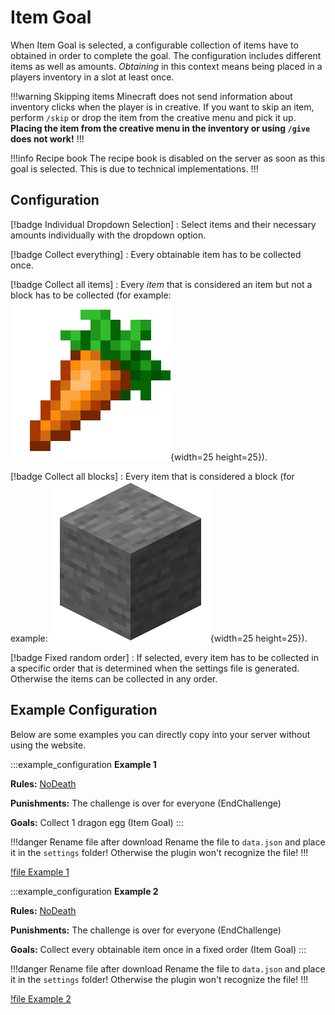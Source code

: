 # Item Goal

When Item Goal is selected, a configurable collection of items have to obtained in order to complete the goal. The configuration includes different items as well as amounts. *Obtaining* in this context means being placed in a players inventory in a slot at least once. 

!!!warning Skipping items
Minecraft does not send information about inventory clicks when the player is in creative. If you want to skip an item, perform `/skip` or drop the item from the creative menu and pick it up. **Placing the item from the creative menu in the inventory or using `/give` does not work!**
!!!

!!!info Recipe book
The recipe book is disabled on the server as soon as this goal is selected. This is due to technical implementations.
!!!

## Configuration

[!badge Individual Dropdown Selection]
:   Select items and their necessary amounts individually with the dropdown option.

[!badge Collect everything]
:   Every obtainable item has to be collected once.

[!badge Collect all items]
:   Every *item* that is considered an item but not a block has to be collected (for example: ![carrot](../static/mc-textures/minecraft_carrot.png){width=25 height=25}).

[!badge Collect all blocks]
:   Every item that is considered a block (for example: ![stone](../static/mc-textures/minecraft_stone.png){width=25 height=25}).

[!badge Fixed random order]
:   If selected, every item has to be collected in a specific order that is determined when the settings file is generated. Otherwise the items can be collected in any order.

## Example Configuration

Below are some examples you can directly copy into your server without using the website.

:::example_configuration
**Example 1**

**Rules:** [NoDeath](../rules/noDeath.md)

**Punishments:** The challenge is over for everyone (EndChallenge)

**Goals:** Collect 1 dragon egg (Item Goal)
:::

!!!danger Rename file after download
Rename the file to `data.json` and place it in the `settings` folder! Otherwise the plugin won't recognize the file!
!!!

[!file Example 1](../static/examples/no_death_end_challenge_item_goal_1_dragon_egg.json)

:::example_configuration
**Example 2**

**Rules:** [NoDeath](../rules/noDeath.md)

**Punishments:** The challenge is over for everyone (EndChallenge)

**Goals:** Collect every obtainable item once in a fixed order (Item Goal)
:::

!!!danger Rename file after download
Rename the file to `data.json` and place it in the `settings` folder! Otherwise the plugin won't recognize the file!
!!!

[!file Example 2](../static/examples/no_death_end_challenge_item_goal_every_item_once_fixed_order.json)